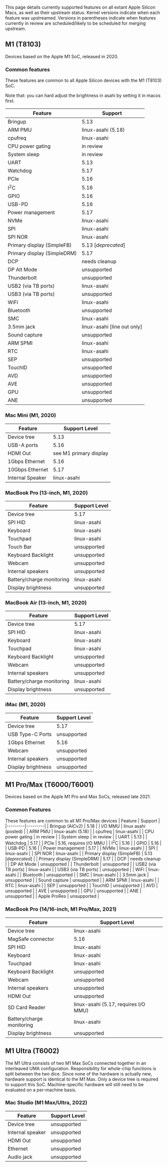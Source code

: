 This page details currently supported features on all extant Apple Silicon Macs, as well as their upstream status. Kernel versions indicate when each feature was upstreamed. Versions in parentheses indicate when features currently in review are scheduled/likely to be scheduled for merging upstream.

## M1 (T8103)
Devices based on the Apple M1 SoC, released in 2020.

### Common features
These features are common to all Apple Silicon devices with the M1 (T8103) SoC.

Note that: you can hard adjust the brightness in asahi by setting it in macos first.

| Feature | Support |
|---------|---------|
| Bringup | 5.13 |
| ARM PMU | linux-asahi (5.18) |
| cpufreq | linux-asahi |
| CPU power gating | in review |
| System sleep | in review |
| UART | 5.13 |
| Watchdog | 5.17 |
| PCIe | 5.16 |
| I<sup>2</sup>C | 5.16 |
| GPIO | 5.16 |
| USB-PD | 5.16 |
| Power management | 5.17 |
| NVMe | linux-asahi |
| SPI | linux-asahi |
| SPI NOR | linux-asahi |
| Primary display (SimpleFB) | 5.13 [_deprecated_] |
| Primary display (SimpleDRM) | 5.17 |
| DCP | needs cleanup |
| DP Alt Mode | unsupported |
| Thunderbolt | unsupported |
| USB2 (via TB ports) | linux-asahi |
| USB3 (via TB ports) | unsupported |
| WiFi | linux-asahi |
| Bluetooth | unsupported |
| SMC | linux-asahi |
| 3.5mm jack | linux-asahi [line out only] |
| Sound capture | unsupported |
| ARM SPMI | linux-asahi |
| RTC | linux-asahi |
| SEP | unsupported |
| TouchID | unsupported |
| AVD | unsupported |
| AVE | unsupported |
| GPU | unsupported |
| ANE | unsupported |

### Mac Mini (M1, 2020)
| Feature | Support Level |
|---------|---------------|
| Device tree | 5.13 |
| USB-A ports | 5.16 |
| HDMI Out | see M1 primary display |
| 1Gbps Ethernet | 5.16 |
| 10Gbps Ethernet | 5.17 |
| Internal Speaker | linux-asahi |

### MacBook Pro (13-inch, M1, 2020)
| Feature | Support Level |
|---------|---------------|
| Device tree | 5.17 |
| SPI HID | linux-asahi |
| Keyboard | linux-asahi |
| Touchpad | linux-asahi |
| Touch Bar | unsupported |
| Keyboard Backlight | unsupported |
| Webcam | unsupported |
| Internal speakers | unsupported |
| Battery/charge monitoring | linux-asahi |
| Display brightness | unsupported |

### MacBook Air (13-inch, M1, 2020)
| Feature | Support Level |
|---------|---------------|
| Device tree | 5.17 |
| SPI HID | linux-asahi |
| Keyboard | linux-asahi |
| Touchpad | linux-asahi |
| Keyboard Backlight | unsupported |
| Webcam | unsupported |
| Internal speakers | unsupported |
| Battery/charge monitoring | linux-asahi |
| Display brightness | unsupported |

### iMac (M1, 2020)
| Feature | Support Level |
|---------|---------------|
| Device tree | 5.17 |
| USB Type-C Ports | unsupported |
| 1Gbps Ethernet | 5.16 |
| Webcam | unsupported |
| Internal speakers | unsupported |
| Display brightness | unsupported |


## M1 Pro/Max (T6000/T6001)
Devices based on the Apple M1 Pro and Max SoCs, released late 2021.

### Common Features
These features are common to all M1 Pro/Max devices
| Feature | Support |
|---------|---------|
| Bringup (AICv2) | 5.18 |
| I/O MMU | linux asahi (posted) |
| ARM PMU | linux-asahi (5.18) |
| cpufreq | linux-asahi |
| CPU power gating | in review |
| System sleep | in review |
| UART | 5.13 |
| Watchdog | 5.17 |
| PCIe | 5.16, requires I/O MMU |
| I<sup>2</sup>C | 5.16 |
| GPIO | 5.16 |
| USB-PD | 5.16 |
| Power management | 5.17 |
| NVMe | linux-asahi |
| SPI | linux-asahi |
| SPI NOR | linux-asahi |
| Primary display (SimpleFB) | 5.13 [_deprecated_] |
| Primary display (SimpleDRM) | 5.17 |
| DCP | needs cleanup |
| DP Alt Mode | unsupported |
| Thunderbolt | unsupported |
| USB2 (via TB ports) | linux-asahi |
| USB3 (via TB ports) | unsupported |
| WiFi | linux-asahi |
| Bluetooth | unsupported |
| SMC | linux-asahi |
| 3.5mm jack | unsupported |
| Sound capture | unsupported |
| ARM SPMI | linux-asahi |
| RTC | linux-asahi |
| SEP | unsupported |
| TouchID | unsupported |
| AVD | unsupported |
| AVE | unsupported |
| GPU | unsupported |
| ANE | unsupported |
| Apple ProRes | unsupported |

### MacBook Pro (14/16-inch, M1 Pro/Max, 2021)
| Feature | Support Level |
|---------|---------------|
| Device tree | linux-asahi |
| MagSafe connector | 5.16 |
| SPI HID | linux-asahi |
| Keyboard | linux-asahi |
| Touchpad | linux-asahi |
| Keyboard Backlight | unsupported |
| Webcam | unsupported |
| Internal speakers | unsupported |
| HDMI Out | unsupported |
| SD Card Reader | linux-asahi (5.17, requires I/O MMU) |
| Battery/charge monitoring | linux-asahi |
| Display brightness | unsupported |


## M1 Ultra (T6002)
The M1 Ultra consists of two M1 Max SoCs connected together
in an interleaved UMA configuration. Responsibility for whole-chip functions
is split between the two dice. Since none of the hardware is actually
new, hardware support is identical to the M1 Max. Only a device tree
is required to support this SoC. Machine-specific hardware will still
need to be evaluated on a per-machine basis.

### Mac Studio (M1 Max/Ultra, 2022)
| Feature | Support Level |
| ------- | ------------- |
| Device tree | unsupported |
| Internal speaker | unsupported |
| HDMI Out | unsupported |
| Ethernet | unsupported |
| Audio jack | unsupported |

